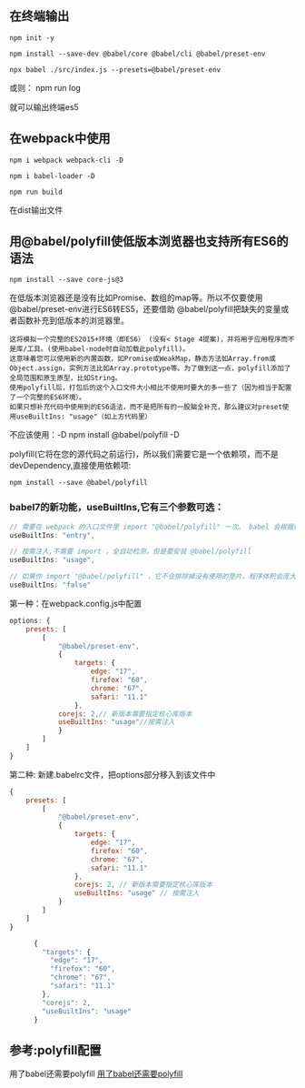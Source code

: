 ## 在终端输出
```
npm init -y

npm install --save-dev @babel/core @babel/cli @babel/preset-env

npx babel ./src/index.js --presets=@babel/preset-env
```

或则：
npm run log

就可以输出终端es5

## 在webpack中使用
```
npm i webpack webpack-cli -D

npm i babel-loader -D

npm run build
```

在dist输出文件


## 用@babel/polyfill使低版本浏览器也支持所有ES6的语法

```
npm install --save core-js@3
```

在低版本浏览器还是没有比如Promise、数组的map等。所以不仅要使用@babel/preset-env进行ES6转ES5，还要借助 @babel/polyfill把缺失的变量或者函数补充到低版本的浏览器里。
```
这将模拟一个完整的ES2015+环境（即ES6） (没有< Stage 4提案)，并将用于应用程序而不是库/工具。(使用babel-node时自动加载此polyfill)。
这意味着您可以使用新的内置函数，如Promise或WeakMap，静态方法如Array.from或 Object.assign，实例方法比如Array.prototype等。为了做到这一点，polyfill添加了全局范围和原生原型，比如String。
使用polyfill后，打包后的这个入口文件大小相比不使用时要大的多一些了（因为相当于配置了一个完整的ES6环境）。
如果只想补充代码中使用到的ES6语法，而不是把所有的一股脑全补充，那么建议对preset使用useBuiltIns: "usage"（如上方代码里）
```

不应该使用：-D
npm install @babel/polyfill -D

polyfill(它将在您的源代码之前运行)，所以我们需要它是一个依赖项，而不是devDependency,直接使用依赖项:
```
npm install --save @babel/polyfill
```

### babel7的新功能，useBuiltIns,它有三个参数可选：
```js
// 需要在 webpack 的⼊⼝⽂件⾥ import "@babel/polyfill" ⼀次。 babel 会根据你的使⽤情况导⼊垫⽚，没有使⽤的功能不会被导⼊相应的垫⽚
useBuiltIns: "entry",  

// 按需注⼊,不需要 import ，全⾃动检测，但是要安装 @babel/polyfill 
useBuiltIns: "usage",  

// 如果你 import "@babel/polyfill" ，它不会排除掉没有使⽤的垫⽚，程序体积会庞⼤。(不推荐)
useBuiltIns: "false" 
```

第一种：在webpack.config.js中配置
```js
options: {
    presets: [
        [
            "@babel/preset-env",
            {
                targets: {
                    edge: "17",
                    firefox: "60",
                    chrome: "67",
                    safari: "11.1"
                },
            corejs: 2,// 新版本需要指定核⼼库版本
            useBuiltIns: "usage"//按需注⼊
            }
        ]
    ]
}
```

第二种: 新建.babelrc⽂件，把options部分移⼊到该⽂件中
```js
{
    presets: [
        [
            "@babel/preset-env",
            {
                targets: {
                    edge: "17",
                    firefox: "60",
                    chrome: "67",
                    safari: "11.1"
                },
                corejs: 2, // 新版本需要指定核⼼库版本
                useBuiltIns: "usage" // 按需注⼊
            }
        ]
    ]
}
```

```js
      {
        "targets": {
          "edge": "17",
          "firefox": "60",
          "chrome": "67",
          "safari": "11.1"
        },
        "corejs": 2,
        "useBuiltIns": "usage"
      }
```


## 参考:polyfill配置
用了babel还需要polyfill
[用了babel还需要polyfill](https://juejin.cn/post/6845166891015602190)